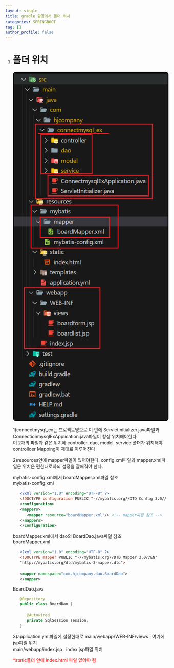 ```yaml
---
layout: single
title: gradle 환경에서 폴더 위치
categories: SPRINGBOOT
tag: []
author_profile: false
---
```


1. # 폴더 위치
   <img src="../../imgs/springBoot/gradle_jsp_folder_lcoation.png" style="border:3px solid black;border-radius:9px;width:600px"> 

   1)connectmysql_ex는 프로젝트명으로 이 안에 ServletInitializer.java파일과 ConnectionmysqlExApplication.java파일이 항상 위치해야한다.   
   이 2개의 파일과 같은 위치에 controller, dao, model, service 폴더가 위치해야 controlloer Mapping이 제대로 이루어진다

   2)resources안에 mapper파일이 있어야한다. config.xml파일과 mapper.xml파일은 위치은 편한대로하되 설정을 잘해줘야 한다.
   
   mybatis-config.xml에서 boardMapper.xml파일 참조   
   mybatis-config.xml   
   ```xml
      <?xml version="1.0" encoding="UTF-8" ?>
      <!DOCTYPE configuration PUBLIC "-//mybatis.org//DTD Config 3.0//EN" "http://mybatis.org/dtd/mybatis-3-config.dtd">
      <configuration>
      <mappers>
         <mapper resource="boardMapper.xml"/> <!-- mapper파일 참조 -->
      </mappers>
      </configuration>
   ```

   boardMapper.xml에서 dao의 BoardDao.java파일 참조   
   boardMapper.xml   
   ```xml
      <?xml version="1.0" encoding="UTF-8" ?>
      <!DOCTYPE mapper PUBLIC "-//mybatis.org//DTD Mapper 3.0//EN"
      "http://mybatis.org/dtd/mybatis-3-mapper.dtd">

      <mapper namespace="com.hjcompany.dao.BoardDao">
      </mapper>
   ```

   BoardDao.java   
   ```java
      @Repository
      public class BoardDao {
         
         @Autowired
         private SqlSession session;
      }
   ```

   3)application.yml파일에 설정한대로 
   main/webapp/WEB-INF/views : 여기에 jsp파일 위치   
   main/webapp/index.jsp : index.jsp파일 위치

   <spna style="color:red">*static폴더 안에 index.html 파일 있어야 됨</span>